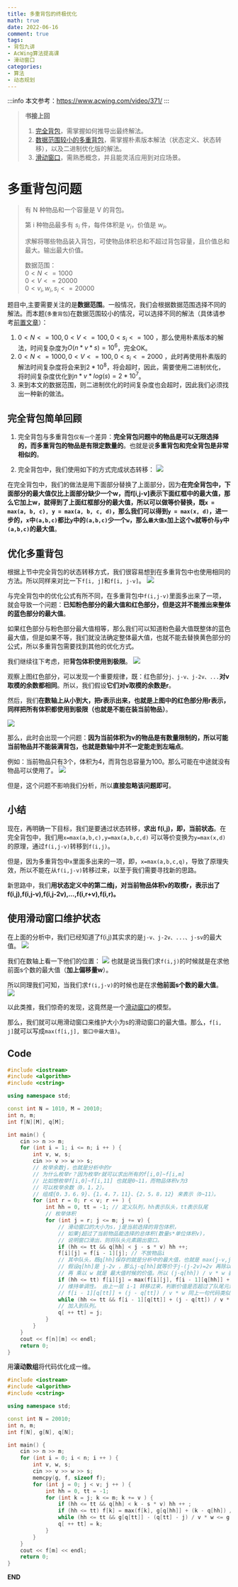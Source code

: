 ```yaml
---
title: 多重背包的终极优化
math: true
date: 2022-06-16 
comment: true
tags: 
- 背包九讲
- AcWing算法提高课
- 滑动窗口
categories:
- 算法
- 动态规划
---
```

:::info
本文参考：https://www.acwing.com/video/371/
:::

> **书接上回**  
> 1. [完全背包](https://mp.weixin.qq.com/s/MizJhvOyWQhRj0SmTSJaPw)，需掌握如何推导出最终解法。  
> 2. [数据范围较小的多重背包](https://mp.weixin.qq.com/s/kVUxs-8arLShpO0713fytg)，需掌握朴素版本解法（状态定义、状态转移），以及二进制优化版的解法。
> 3. [滑动窗口](https://mp.weixin.qq.com/s/QOh3O2gelwXeJ7H0n6njWg)，需熟悉概念，并且能灵活应用到对应场景。

# 多重背包问题
> 有 N 种物品和一个容量是 V 的背包。    
> 
> 第 i 种物品最多有 $s_i$ 件，每件体积是 $v_i$，价值是 $w_i$。   
> 
> 求解将哪些物品装入背包，可使物品体积总和不超过背包容量，且价值总和最大。输出最大价值。
> 
> 数据范围：  
> $0 < N <= 1000$  
> $0 < V <= 20000$  
> $0 < v_i,w_i,s_i <= 20000$

题目中,主要需要关注的是**数据范围**。一般情况，我们会根据数据范围选择不同的解法。而本题(`多重背包`)在数据范围较小的情况，可以选择不同的解法（具体请参考[前置文章](https://mp.weixin.qq.com/s/kVUxs-8arLShpO0713fytg)）：
1. $0 < N <= 100, 0 < V <= 100, 0 < s_i <= 100$  ，那么使用朴素版本的解法，时间复杂度为$O(n*v*s)=10^6$，完全OK。
2. $0 < N <= 1000, 0 < V <= 100, 0 < s_i <= 2000$ ，此时再使用朴素版的解法时间复杂度将会来到$2*10^8$，将会超时，因此，需要使用二进制优化，将时间复杂度优化到$n*v*log(s)=2*10^7$。
3. 来到本文的数据范围，则二进制优化的时间复杂度也会超时，因此我们必须找出一种新的做法。

## 完全背包简单回顾
1. 完全背包与多重背包`仅有一个`差异：**完全背包问题中的物品是可以无限选择的，而多重背包的物品是有限定数量的**。也就是说**多重背包和完全背包是非常相似的**。

2. 完全背包中，我们使用如下的方式完成状态转移：
![](/assets/3b2a77f3-5f6b-47bd-a1ab-7d55c99b6887.png)

在完全背包中，我们的做法是用下面部分替换了上面部分，因为**在完全背包中，下面部分的最大值仅比上面部分缺少一个w，而f[i,j-v]表示下面红框中的最大值，那么它加上w，就得到了上面红框部分的最大值，所以可以做等价替换，既`x = max(a, b, c), y = max(a, b, c, d)`，那么我们可以得到`y = max(x, d)`，进一步的，`x`中`(a,b,c)`都比`y`中的`(a,b,c)`少一个`w`，那么`最大值x`加上这个`w`就等价与`y`中`(a,b,c)`的最大值**。

## 优化多重背包
根据上节中完全背包的状态转移方式，我们很容易想到在多重背包中也使用相同的方法。所以同样来对比一下`f[i, j]`和`f[i, j-v]`。
![](/assets/d6d746ed-25fb-4a8f-a3dc-05fa706726d5.png)

与完全背包中的优化公式有所不同，在多重背包中`f(i,j-v)`里面多出来了一项，就会导致一个问题：**已知粉色部分的最大值和红色部分，但是这并不能推出来整体的蓝色部分的最大值**。

如果红色部分与粉色部分最大值相等，那么我们可以知道粉色最大值既整体的蓝色最大值，但是如果不等，我们就没法确定整体最大值，也就不能去替换黄色部分的公式，所以多重背包需要找到其他的优化方式。

我们继续往下考虑，把**背包体积使用到极限**。
![](/assets/da8039f8-5c25-4c9a-bc08-403e9d3347ff.png)



观察上图红色部分，可以发现一个重要规律，既：红色部分`j、j-v、j-2v、...`**对v取模的余数都相同**。所以，我们假设**它们对v取模的余数是r**。


然后，我们**在数轴上从小到大，把r表示出来，也就是上图中的红色部分用r表示，同样把所有体积都使用到极限（也就是不能在装当前物品）**。

![](/assets/cebc557a-b2c4-48f6-872c-8aab02ea4dae.png)

那么，此时会出现一个问题：**因为当前体积为v的物品是有数量限制的，所以可能当前物品并不能装满背包，也就是数轴中并不一定能走到左端点**。

例如：当前物品只有3个，体积为4，而背包总容量为100。那么可能在中途就没有物品可以使用了。
![](/assets/e13b124d-75fd-4e9e-95c7-c900c13f1251.png)

但是，这个问题不影响我们分析，所以**直接忽略该问题即可**。

## 小结
现在，再明确一下目标，我们是要通过状态转移，**求出 f(i,j)，即，当前状态**。在完全背包中，我们用`x=max(a,b,c),y=max(a,b,c,d)` 可以等价变换为`y=max(x,d)`的原理，通过`f(i,j-v)`转移到`f(i,j)`。

但是，因为多重背包中`x`里面多出来的一项，即，`x=max(a,b,c,q)`，导致了原理失效，所以不能在从`f(i,j-v)`转移过来，以至于我们需要寻找新的思路。

新思路中，我们**用状态定义中的第二维j，对当前物品体积v的取模r，表示出了f(i,j),f(i,j-v),f(i,j-2v),...,f(i,r+v),f(i,r)。**

## 使用滑动窗口维护状态

在上面的分析中，我们已经知道了f(i,j)其实求的是`j-v、j-2v、...、j-sv`的最大值。
![](/assets/a3d85d1a-e578-4ddc-8e0d-4dc54c958d1c.png)

我们在数轴上看一下他们的位置：
![](/assets/6bbade46-aa89-4bb0-8ea7-b94d2c059f17.png)
也就是说当我们求`f(i,j)`的时候就是在求他前面s个数的最大值（**加上偏移量w**）。

所以同理我们可知，当我们求`f(i,j-v)`的时候也是在求**他前面s个数的最大值**。
![](/assets/e132c4d1-e707-4724-9435-73fe0b305d98.png)

以此类推，我们惊奇的发现，这竟然是一个[滑动窗口](https://mp.weixin.qq.com/s/QOh3O2gelwXeJ7H0n6njWg)的模型。

那么，我们就可以用滑动窗口来维护大小为s的滑动窗口的最大值。那么，`f[i, j]`就可以写成`max(f[i,j], 窗口中最大值)`。

## Code

```cpp 注释版
#include <iostream>
#include <algorithm>
#include <cstring>

using namespace std;

const int N = 1010, M = 20010;
int n, m;
int f[N][M], q[M];

int main() {
    cin >> n >> m;
    for (int i = 1; i <= n; i ++ ) {
        int v, w, s;
        cin >> v >> w >> s;
        // 枚举余数j，也就是分析中的r
        // 为什么枚举r？因为枚举r就可以求出所有的f[i,0]~f[i,m]
        // 比如想枚举f[i,0]~f[i,11] 也就是0~11，而物品体积v为3
        // 可以枚举余数（0，1，2）。
        // 组成{0，3，6，9}、{1，4，7，11}、{2，5，8，12} 来表示（0~11）。
        for (int r = 0; r < v; r ++ ) {
            int hh = 0, tt = -1; // 定义队列，hh表示队头，tt表示队尾
            // 枚举体积
            for (int j = r; j <= m; j += v) { 
                // 滑动窗口的大小为s，j是当前选择的背包体积，
                // 如果j超过了当前物品能选择的总体积(数量s*单位体积v)，
                // 说明窗口滑出，则将队头元素踢出窗口。
                if (hh <= tt && q[hh] < j - s * v) hh ++;
                f[i][j] = f[i - 1][j]; // 不放物品i
                // 其中队头，既q[hh]保存的就是分析中的最大值，也就是 max(j-v,j-2v,j-3v...)
                // 假设q[hh]是 j-2v ，那么j-q[hh]就等价于j-(j-2v)=2v 再除以v就得出来最大值时候选择的物品数量
                // 再 乘以 w 就是 最大值时候的价值。所以 (j-q[hh]) / v * w 表示的就是分析中的偏移量w。
                if (hh <= tt) f[i][j] = max(f[i][j], f[i - 1][q[hh]] + (j - q[hh]) / v * w);
                // 维持单调性。 由上一层 i-1 转移过来，判断价值是否超过了队尾元素。
                // f[i - 1][q[tt]] + (j - q[tt]) / v * w 同上一句代码类似，表示队尾元素的价值。
                while (hh <= tt && f[i - 1][q[tt]] + (j - q[tt]) / v * w <= f[i - 1][j]) tt -- ;
                // 加入到队列。
                q[ ++ tt] = j;
            }
        }
    }
    cout << f[n][m] << endl;
    return 0;
}
```

用**滚动数组**将代码优化成一维。

```cpp 滚动数组优化
#include <iostream>
#include <algorithm>
#include <cstring>

using namespace std;

const int N = 20010;
int n, m;
int f[N], g[N], q[N];

int main() {
    cin >> n >> m;
    for (int i = 0; i < n; i ++ ) {
        int v, w, s;
        cin >> v >> w >> s;
        memcpy(g, f, sizeof f);
        for (int j = 0; j < v; j ++ ) {
            int hh = 0, tt = -1;
            for (int k = j; k <= m; k += v ) {
                if (hh <= tt && q[hh] < k - s * v) hh ++ ;
                if (hh <= tt) f[k] = max(f[k], g[q[hh]] + (k - q[hh]) / v * w);
                while (hh <= tt && g[q[tt]] - (q[tt] - j) / v * w <= g[k] - (k - j) / v * w) tt --;
                q[ ++ tt] = k;
            }
        }
    }
    cout << f[m] << endl;
    return 0;
}
```

**END**


